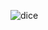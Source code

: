 ![dice](https://user-images.githubusercontent.com/69213274/109405440-5dd62c00-7925-11eb-9793-6bfacc4c30e5.gif)
